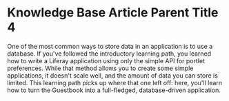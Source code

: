 # Knowledge Base Article Parent Title 4 [](id=knowledge-base-article-parent-title-4)

One of the most common ways to store data in an application is to use a
database. If you've followed the introductory learning path, you learned how to
write a Liferay application using only the simple API for portlet preferences.
While that method allows you to create some simple applications, it doesn't
scale well, and the amount of data you can store is limited. This learning path
picks up where that one left off: here, you'll learn how to turn the Guestbook
into a full-fledged, database-driven application. 
